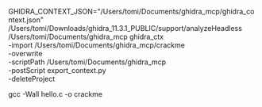 

GHIDRA_CONTEXT_JSON="/Users/tomi/Documents/ghidra_mcp/ghidra_context.json" \
/Users/tomi/Downloads/ghidra_11.3.1_PUBLIC/support/analyzeHeadless \
/Users/tomi/Documents/ghidra_mcp ghidra_ctx \
-import /Users/tomi/Documents/ghidra_mcp/crackme \
-overwrite \
-scriptPath /Users/tomi/Documents/ghidra_mcp \
-postScript export_context.py \
-deleteProject

gcc -Wall hello.c -o crackme
